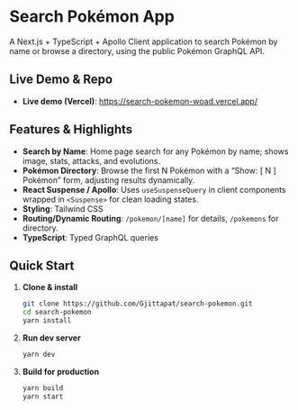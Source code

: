 # Search Pokémon App

A Next.js + TypeScript + Apollo Client application to search Pokémon by name or browse a directory, using the public Pokémon GraphQL API.

## Live Demo & Repo

- **Live demo (Vercel)**: https://search-pokemon-woad.vercel.app/

## Features & Highlights

- **Search by Name**: Home page search for any Pokémon by name; shows image, stats, attacks, and evolutions.
- **Pokémon Directory**: Browse the first N Pokémon with a “Show: [ N ] Pokémon” form, adjusting results dynamically.
- **React Suspense / Apollo**: Uses `useSuspenseQuery` in client components wrapped in `<Suspense>` for clean loading states.
- **Styling**: Tailwind CSS
- **Routing/Dynamic Routing**: `/pokemon/[name]` for details, `/pokemons` for directory.
- **TypeScript**: Typed GraphQL queries

## Quick Start

1. **Clone & install**
   ```bash
   git clone https://github.com/Gjittapat/search-pokemon.git
   cd search-pokemon
   yarn install
   ```
2. **Run dev server**
   ```bash
   yarn dev
   ```
3. **Build for production**
   ```bash
   yarn build
   yarn start
   ```
